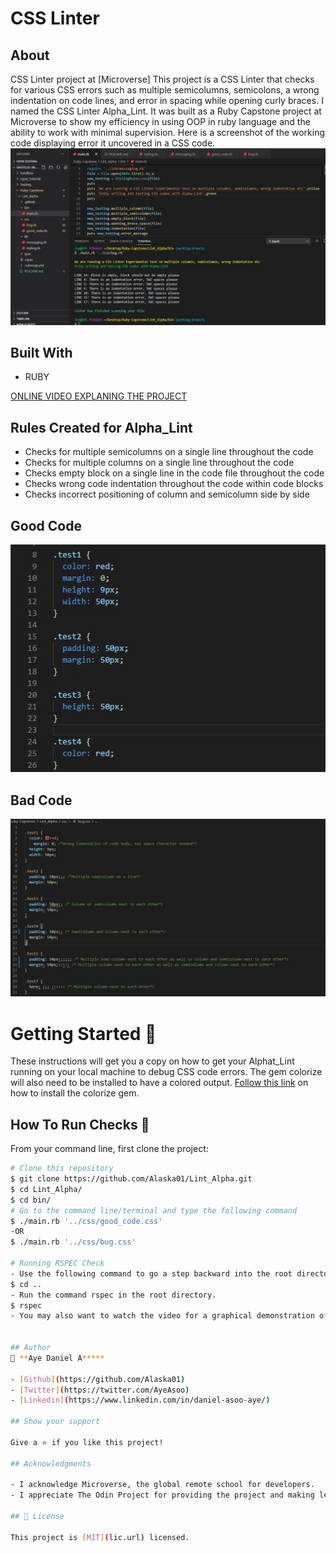 # CSS Linter

## About
CSS Linter project at [Microverse]
This project is a CSS Linter that checks for various CSS errors such as multiple semicolumns, semicolons, a wrong indentation on code lines, and error in spacing while opening curly braces. I named the CSS Linter Alpha_Lint. It was built as a Ruby Capstone project at Microverse to show my efficiency in using OOP in ruby language and the ability to work with minimal supervision. Here is a screenshot of the working code displaying error it uncovered in a CSS code.
![screenshot](./assets/errors.JPG)
 
## Built With

- RUBY

[ONLINE VIDEO EXPLANING THE PROJECT](https://www.loom.com/share/8d1a30d9177b4719bb394264f6e83610)


## Rules Created for Alpha_Lint

- Checks for multiple semicolumns on a single line throughout the code
- Checks for multiple columns on a single line throughout the code
- Checks empty block on a single line in the code file throughout the code
- Checks wrong code indentation throughout the code within code blocks
- Checks incorrect positioning of column and semicolumn side by side

## Good Code
![screenshot](./assets/goodcode.JPG)
 
 ## Bad Code
 ![screenshot](./assets/badcodingpractice.JPG)



# Getting Started 🚀

These instructions will get you a copy on how to get your Alphat_Lint running on your local machine to debug CSS code errors. The gem colorize will also need to be installed to have a colored output. [Follow this link](https://www.devdungeon.com/content/colorize-ruby-terminal-output) on how to install the colorize gem.

## How To Run Checks 🔧

From your command line, first clone the project:  

```bash
# Clone this repository
$ git clone https://github.com/Alaska01/Lint_Alpha.git
$ cd Lint_Alpha/
$ cd bin/
# Go to the command line/terminal and type the following command
$ ./main.rb '../css/good_code.css'
-OR
$ ./main.rb '../css/bug.css'

# Running RSPEC Check
- Use the following command to go a step backward into the root directory after running your tests cases for good_code.css and bug.css
$ cd ..
- Run the command rspec in the root directory.
$ rspec
- You may also want to watch the video for a graphical demonstration of the above explanation. [Video Link Here](https://www.loom.com/share/7207996f411541858e7a26ef5efe2975)


## Author
👤 **Aye Daniel A*****

- [Github](https://github.com/Alaska01)
- [Twitter](https://twitter.com/AyeAsoo)
- [Linkedin](https://www.linkedin.com/in/daniel-asoo-aye/)

## Show your support

Give a ⭐️ if you like this project!

## Acknowledgments

- I acknowledge Microverse, the global remote school for developers.
- I appreciate The Odin Project for providing the project and making lessons simple to learn.

## 📝 License

This project is [MIT](lic.url) licensed.
